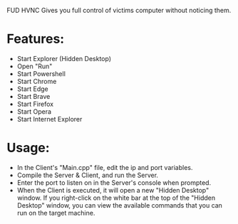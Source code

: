 FUD HVNC Gives you full control of victims computer without noticing them.

# Features:
- Start Explorer (Hidden Desktop)
- Open "Run"
- Start Powershell
- Start Chrome
- Start Edge
- Start Brave
- Start Firefox
- Start Opera
- Start Internet Explorer

# Usage:
- In the Client's "Main.cpp" file, edit the ip and port variables.
- Compile the Server & Client, and run the Server. 
- Enter the port to listen on in the Server's console when prompted.
- When the Client is executed, it will open a new "Hidden Desktop" window. If you right-click on the white bar at the top of the "Hidden Desktop" window, you can view the available commands that you can run on the target machine.
